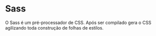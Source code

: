 # Sass


O Sass é um pré-processador de CSS. Após ser compilado gera o CSS agilizando toda construção de folhas de estilos.